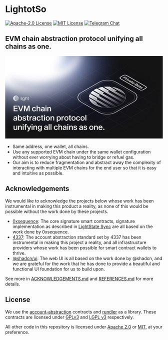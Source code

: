 # LightotSo

[![Apache-2.0 License][apache-badge]][apache-url]
[![MIT License][mit-badge]][mit-url]
[![Telegram Chat][tg-badge]][tg-url]

[mit-badge]: https://img.shields.io/badge/license-MIT-blue.svg
[apache-badge]: https://img.shields.io/badge/license-Apache--2.0-blue.svg
[apache-url]: LICENSE.md
[mit-url]: LICENSE-MIT.md
[tg-badge]: https://img.shields.io/endpoint?color=neon&logo=telegram&label=chat&style=flat-square&url=https%3A%2F%2Ftg.sumanjay.workers.dev%2FLightotSo
[tg-url]: https://t.me/LightotSo

## EVM chain abstraction protocol unifying all chains as one.

![](./assets/github.png)

- Same address, one wallet, all chains.
- Use any supported EVM chain under the same wallet configuration without ever worrying about having to bridge or refuel gas.
- Our aim is to reduce fragmentation and abstract away the complexity of interacting with multiple EVM chains for the end user so that it is easy and intuitive as possible.

## Acknowledgements

We would like to acknowledge the projects below whose work has been instrumental in making this product a reality, as none of this would be possible without the work done by these projects.

- [0xsequence](https://github.com/0xsequence/wallet-contracts): The core signature smart contracts, signature implementation as described in [LightState Sync](https://sequence.xyz/blog/sequence-wallet-light-state-sync-full-merkle-wallets) are all based on the work done by 0xsequence.
- [4337](https://github.com/eth-infinitism/account-abstraction): The account abstraction standard set by 4337 has been instrumental in making this project a reality, and all infrastructure providers whose work has been possible for smart contract wallets to thrive.
- [@shadcn/ui](https://github.com/shadcn/ui): The web UI is all based on the work done by @shadcn, and we are grateful for the work that he has done to provide a beautiful and functional UI foundation for us to build upon.

See more in [ACKNOWLEDGEMENTS.md](ACKNOWLEDGEMENTS.md) and [REFERENCES.md](REFERENCES.md) for more details.

## License

We use the [account-abstraction](https://github.com/eth-infinitism/account-abstraction) contracts and [rundler](https://github.com/alchemyplatform/rundler) as a library. These contracts are licensed under [GPLv3](https://github.com/eth-infinitism/account-abstraction/blob/develop/LICENSE) and [LGPL v3](https://github.com/alchemyplatform/rundler/blob/main/COPYING.lesser) respectively.

All other code in this repository is licensed under [Apache 2.0](./LICENSE.md) or [MIT](./LICENSE.md), at your preference.
